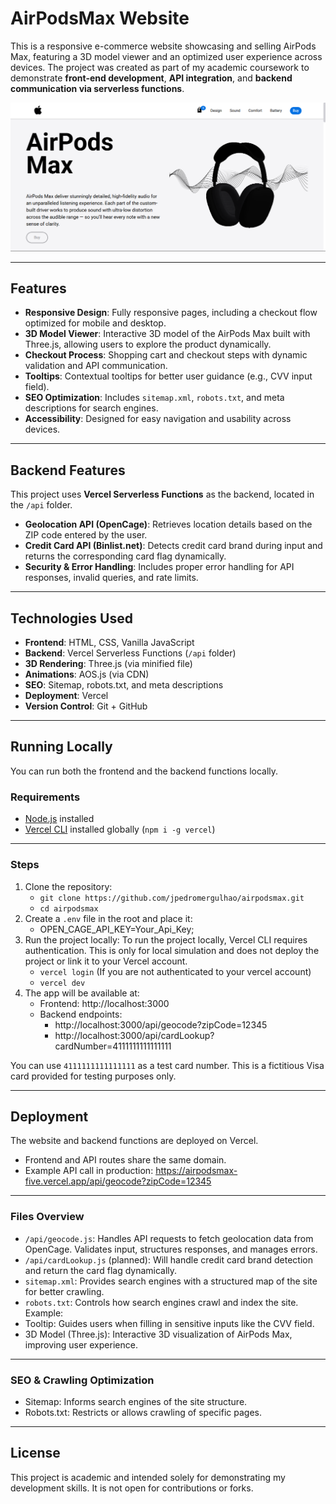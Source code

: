 
# AirPodsMax Website

This is a responsive e-commerce website showcasing and selling AirPods Max, featuring a 3D model viewer and an optimized user experience across devices. The project was created as part of my academic coursework to demonstrate **front-end development**, **API integration**, and **backend communication via serverless functions**.

![Home Screen](./img/Screenshot.png)

---

## Features

- **Responsive Design**: Fully responsive pages, including a checkout flow optimized for mobile and desktop.  
- **3D Model Viewer**: Interactive 3D model of the AirPods Max built with Three.js, allowing users to explore the product dynamically.  
- **Checkout Process**: Shopping cart and checkout steps with dynamic validation and API communication.  
- **Tooltips**: Contextual tooltips for better user guidance (e.g., CVV input field).  
- **SEO Optimization**: Includes `sitemap.xml`, `robots.txt`, and meta descriptions for search engines.  
- **Accessibility**: Designed for easy navigation and usability across devices.   

---

## Backend Features

This project uses **Vercel Serverless Functions** as the backend, located in the `/api` folder.

- **Geolocation API (OpenCage)**: Retrieves location details based on the ZIP code entered by the user.  
- **Credit Card API (Binlist.net)**: Detects credit card brand during input and returns the corresponding card flag dynamically.  
- **Security & Error Handling**: Includes proper error handling for API responses, invalid queries, and rate limits.  

---

## Technologies Used

- **Frontend**: HTML, CSS, Vanilla JavaScript  
- **Backend**: Vercel Serverless Functions (`/api` folder)  
- **3D Rendering**: Three.js (via minified file)
- **Animations**: AOS.js (via CDN)
- **SEO**: Sitemap, robots.txt, and meta descriptions  
- **Deployment**: Vercel  
- **Version Control**: Git + GitHub  

---

## Running Locally

You can run both the frontend and the backend functions locally.

### Requirements
- [Node.js](https://nodejs.org/) installed  
- [Vercel CLI](https://vercel.com/download) installed globally (`npm i -g vercel`)  

---

### Steps
1. Clone the repository:
   - `git clone https://github.com/jpedromergulhao/airpodsmax.git`
   - `cd airpodsmax`
2. Create a `.env` file in the root and place it:
   - OPEN_CAGE_API_KEY=Your_Api_Key;
3. Run the project locally: To run the project locally, Vercel CLI requires authentication. This is only for local simulation and does not deploy the project or link it to your Vercel account.
   - `vercel login` (If you are not authenticated to your vercel account)
   - `vercel dev`
4. The app will be available at:
   - Frontend: http://localhost:3000
   - Backend endpoints:
      - http://localhost:3000/api/geocode?zipCode=12345
      - http://localhost:3000/api/cardLookup?cardNumber=4111111111111111

You can use `4111111111111111` as a test card number. This is a fictitious Visa card provided for testing purposes only.

---

## Deployment
The website and backend functions are deployed on Vercel.
- Frontend and API routes share the same domain.
- Example API call in production: https://airpodsmax-five.vercel.app/api/geocode?zipCode=12345

---

### Files Overview
- `/api/geocode.js`: Handles API requests to fetch geolocation data from OpenCage. Validates input, structures responses, and manages errors.
- `/api/cardLookup.js` (planned): Will handle credit card brand detection and return the card flag dynamically.
- `sitemap.xml`: Provides search engines with a structured map of the site for better crawling.
- `robots.txt`: Controls how search engines crawl and index the site. Example:
- Tooltip: Guides users when filling in sensitive inputs like the CVV field.
- 3D Model (Three.js): Interactive 3D visualization of AirPods Max, improving user experience.

---

### SEO & Crawling Optimization
- Sitemap: Informs search engines of the site structure.
- Robots.txt: Restricts or allows crawling of specific pages.

---

## License
This project is academic and intended solely for demonstrating my development skills.
It is not open for contributions or forks.